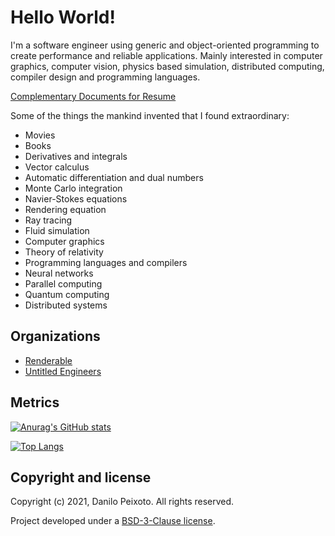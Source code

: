 # Hello World!

I'm a software engineer using generic and object-oriented programming to create performance and reliable applications. Mainly interested in computer graphics, computer vision, physics based simulation, distributed computing, compiler design and programming languages.

[Complementary Documents for Resume](https://drive.google.com/drive/folders/15Hc1-PscjZB_yoDC7oFLmauoJJSt28Cm)

Some of the things the mankind invented that I found extraordinary:

* Movies
* Books
* Derivatives and integrals
* Vector calculus
* Automatic differentiation and dual numbers
* Monte Carlo integration
* Navier-Stokes equations
* Rendering equation
* Ray tracing
* Fluid simulation
* Computer graphics
* Theory of relativity
* Programming languages and compilers
* Neural networks
* Parallel computing
* Quantum computing
* Distributed systems

## Organizations

* [Renderable](https://github.com/therenderable)
* [Untitled Engineers](https://github.com/untitledengineers)

## Metrics

[![Anurag's GitHub stats](https://github-readme-stats.vercel.app/api?username=danilopeixoto&theme=react&show_icons=true)](https://github.com/danilopeixoto)

[![Top Langs](https://github-readme-stats.vercel.app/api/top-langs/?username=danilopeixoto&theme=react&layout=compact)](https://github.com/danilopeixoto)

## Copyright and license

Copyright (c) 2021, Danilo Peixoto. All rights reserved.

Project developed under a [BSD-3-Clause license](LICENSE.md).
